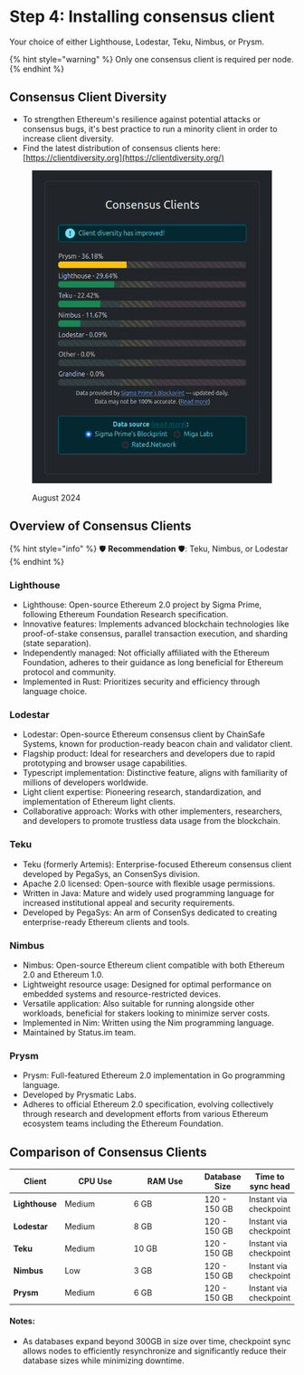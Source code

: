 # Step 4: Installing consensus client

Your choice of either Lighthouse, Lodestar, Teku, Nimbus, or Prysm.

{% hint style="warning" %}
Only one consensus client is required per node.
{% endhint %}

## **Consensus Client Diversity**

* To strengthen Ethereum's resilience against potential attacks or consensus bugs, it's best practice to run a minority client in order to increase client diversity.
* Find the latest distribution of consensus clients here: [https://clientdiversity.org](https://clientdiversity.org/)

<figure><img src="../../../../../.gitbook/assets/image (1) (1) (1) (1) (1).png" alt=""><figcaption><p>August 2024</p></figcaption></figure>

## Overview of Consensus Clients

{% hint style="info" %}
:shield: **Recommendation** :shield:: Teku, Nimbus, or Lodestar
{% endhint %}

### Lighthouse

* Lighthouse: Open-source Ethereum 2.0 project by Sigma Prime, following Ethereum Foundation Research specification.
* Innovative features: Implements advanced blockchain technologies like proof-of-stake consensus, parallel transaction execution, and sharding (state separation).
* Independently managed: Not officially affiliated with the Ethereum Foundation, adheres to their guidance as long beneficial for Ethereum protocol and community.
* Implemented in Rust: Prioritizes security and efficiency through language choice.

### Lodestar

* Lodestar: Open-source Ethereum consensus client by ChainSafe Systems, known for production-ready beacon chain and validator client.
* Flagship product: Ideal for researchers and developers due to rapid prototyping and browser usage capabilities.
* Typescript implementation: Distinctive feature, aligns with familiarity of millions of developers worldwide.
* Light client expertise: Pioneering research, standardization, and implementation of Ethereum light clients.
* Collaborative approach: Works with other implementers, researchers, and developers to promote trustless data usage from the blockchain.

### Teku

* Teku (formerly Artemis): Enterprise-focused Ethereum consensus client developed by PegaSys, an ConsenSys division.
* Apache 2.0 licensed: Open-source with flexible usage permissions.
* Written in Java: Mature and widely used programming language for increased institutional appeal and security requirements.
* Developed by PegaSys: An arm of ConsenSys dedicated to creating enterprise-ready Ethereum clients and tools.

### Nimbus

* Nimbus: Open-source Ethereum client compatible with both Ethereum 2.0 and Ethereum 1.0.
* Lightweight resource usage: Designed for optimal performance on embedded systems and resource-restricted devices.
* Versatile application: Also suitable for running alongside other workloads, beneficial for stakers looking to minimize server costs.
* Implemented in Nim: Written using the Nim programming language.
* Maintained by Status.im team.

### Prysm

* Prysm: Full-featured Ethereum 2.0 implementation in Go programming language.
* Developed by Prysmatic Labs.
* Adheres to official Ethereum 2.0 specification, evolving collectively through research and development efforts from various Ethereum ecosystem teams including the Ethereum Foundation.

## Comparison of Consensus Clients

<table><thead><tr><th>Client</th><th width="108">CPU Use</th><th width="111">RAM Use</th><th>Database Size</th><th>Time to sync head</th></tr></thead><tbody><tr><td><strong>Lighthouse</strong></td><td>Medium</td><td>6 GB</td><td>120 - 150 GB</td><td>Instant via checkpoint</td></tr><tr><td><strong>Lodestar</strong></td><td>Medium</td><td>8 GB</td><td>120 - 150 GB</td><td>Instant via checkpoint</td></tr><tr><td><strong>Teku</strong></td><td>Medium</td><td>10 GB</td><td>120 - 150 GB</td><td>Instant via checkpoint</td></tr><tr><td><strong>Nimbus</strong></td><td>Low</td><td>3 GB</td><td>120 - 150 GB</td><td>Instant via checkpoint</td></tr><tr><td><strong>Prysm</strong></td><td>Medium</td><td>6 GB</td><td>120 - 150 GB</td><td>Instant via checkpoint</td></tr></tbody></table>

#### Notes:

* As databases expand beyond 300GB in size over time, checkpoint sync allows nodes to efficiently resynchronize and significantly reduce their database sizes while minimizing downtime.
